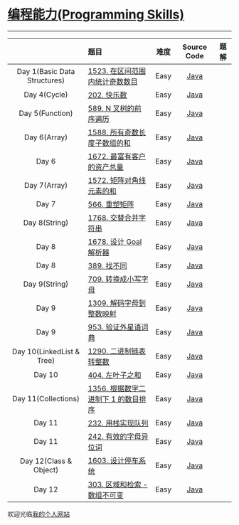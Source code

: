 # [编程能力(Programming Skills)](https://leetcode-cn.com/study-plan/programming-skills/?progress=7s4dkw7)

-------------------

|                              |                                               题目                                                           |  难度  |             Source Code          |          题解          |
|   :-----------------------:  |    :----------------------------------------------------------------------------------------------------     | :---: |  :-------------------------------------------------------------: | :----: |
| Day 1(Basic Data Structures) | [1523. 在区间范围内统计奇数数目](https://leetcode-cn.com/problems/count-odd-numbers-in-an-interval-range/)     | Easy | [Java](./Problem1523_countOdds.java)                              | []() | 
| Day 4(Cycle)                 | [202. 快乐数](https://leetcode.com/problems/happy-number/)                                                    | Easy | [Java](./Problem202_happyNumber.java)                             | []() | 
| Day 5(Function)              | [589. N 叉树的前序遍历](https://leetcode-cn.com/problems/n-ary-tree-preorder-traversal/)                      | Easy | [Java](./Problem589_nAryTreePreorderTraversal.java)               | []() | 
| Day 6(Array)                 | [1588. 所有奇数长度子数组的和](https://leetcode-cn.com/problems/sum-of-all-odd-length-subarrays/)              | Easy | [Java](./Problem1588_sumOfAllOddLengthSubarrays.java)             | []() | 
| Day 6                        | [1672. 最富有客户的资产总量](https://leetcode-cn.com/problems/richest-customer-wealth/)                        | Easy | [Java](./Problem1672_richestCustomerWealth.java)                  | []() | 
| Day 7(Array)                 | [1572. 矩阵对角线元素的和](https://leetcode-cn.com/problems/matrix-diagonal-sum/)                             | Easy | [Java](./Problem1572_matrixDiagonalSum.java)                      | []() | 
| Day 7                        | [566. 重塑矩阵](https://leetcode-cn.com/problems/reshape-the-matrix/)                                        | Easy | [Java](./Problem566_reshapeTheMatrix.java)                        | []() | 
| Day 8(String)                | [1768. 交替合并字符串](https://leetcode-cn.com/problems/merge-strings-alternately/)                           | Easy | [Java](./Problem1768_mergeStringsAlternately.java)                | []() | 
| Day 8                        | [1678. 设计 Goal 解析器](https://leetcode-cn.com/problems/goal-parser-interpretation/)                       | Easy | [Java](./Problem1678_goalParserInterpretation.java)               | []() | 
| Day 8                        | [389. 找不同](https://leetcode-cn.com/problems/find-the-difference/)                                         | Easy | [Java](./Problem389_findTheDifference.java)                        | []() | 
| Day 9(String)                | [709. 转换成小写字母](https://leetcode-cn.com/problems/to-lower-case/)                                        | Easy | [Java](./Problem709_toLowerCase.java)                              | []() |  
| Day 9                        | [1309. 解码字母到整数映射](https://leetcode-cn.com/problems/decrypt-string-from-alphabet-to-integer-mapping/) | Easy | [Java](./Problem1309_decryptStringFromAlphabetToIntegerMapping.java) | []() | 
| Day 9                        | [953. 验证外星语词典](https://leetcode-cn.com/problems/verifying-an-alien-dictionary/)                        | Easy | [Java](./Problem953_verifyingAnAlienDictionary.java)                | []() |
| Day 10(LinkedList & Tree)    | [1290. 二进制链表转整数](https://leetcode-cn.com/problems/convert-binary-number-in-a-linked-list-to-integer/) | Easy | [Java](./Problem1290_convertBinaryNumberInALinkedListToInteger.java) | []() | 
| Day 10                       | [404. 左叶子之和](https://leetcode-cn.com/problems/sum-of-left-leaves/)                                       | Easy | [Java](./Problem404_sumOfLeftLeaves.java)                            | []() | 
| Day 11(Collections)          | [1356. 根据数字二进制下 1 的数目排序](https://leetcode-cn.com/problems/sort-integers-by-the-number-of-1-bits/) | Easy | [Java](./Problem1356_sortIntegersByTheNumberOf1Bits.java)            | []() | 
| Day 11                       | [232. 用栈实现队列](https://leetcode-cn.com/problems/implement-queue-using-stacks/)                           | Easy | [Java](./Problem232_implementQueueUsingStacks.java)                  | []() | 
| Day 11                       | [242. 有效的字母异位词](https://leetcode-cn.com/problems/valid-anagram/)                                      | Easy | [Java](./Problem242_validAnagram.java)                                | []() | 
| Day 12(Class & Object)       | [1603. 设计停车系统](https://leetcode-cn.com/problems/design-parking-system/)                                 | Easy | [Java](./Problem1603_designParkingSystem.java)                        | []() | 
| Day 12                       | [303. 区域和检索 - 数组不可变](https://leetcode-cn.com/problems/range-sum-query-immutable/)                    | Easy | [Java](./Problem303_rangeSumQuery_Immutable.java)                    | []() | 


欢迎光临[我的个人网站](http://www.longluo.me)

